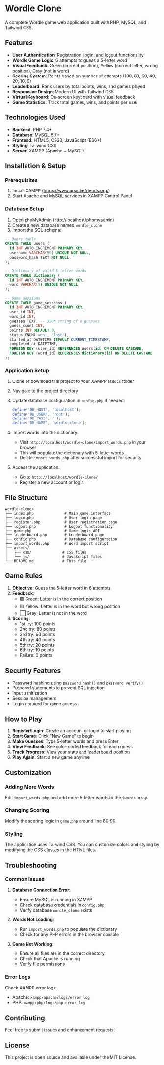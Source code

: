 # Wordle Clone

A complete Wordle game web application built with PHP, MySQL, and Tailwind CSS.

## Features

- **User Authentication**: Registration, login, and logout functionality
- **Wordle Game Logic**: 6 attempts to guess a 5-letter word
- **Visual Feedback**: Green (correct position), Yellow (correct letter, wrong position), Gray (not in word)
- **Scoring System**: Points based on number of attempts (100, 80, 60, 40, 20, 10, 0)
- **Leaderboard**: Rank users by total points, wins, and games played
- **Responsive Design**: Modern UI with Tailwind CSS
- **Virtual Keyboard**: On-screen keyboard with visual feedback
- **Game Statistics**: Track total games, wins, and points per user

## Technologies Used

- **Backend**: PHP 7.4+
- **Database**: MySQL 5.7+
- **Frontend**: HTML5, CSS3, JavaScript (ES6+)
- **Styling**: Tailwind CSS
- **Server**: XAMPP (Apache + MySQL)

## Installation & Setup

### Prerequisites

1. Install XAMPP (https://www.apachefriends.org/)
2. Start Apache and MySQL services in XAMPP Control Panel

### Database Setup

1. Open phpMyAdmin (http://localhost/phpmyadmin)
2. Create a new database named `wordle_clone`
3. Import the SQL schema:

```sql
-- Users table
CREATE TABLE users (
  id INT AUTO_INCREMENT PRIMARY KEY,
  username VARCHAR(50) UNIQUE NOT NULL,
  password_hash TEXT NOT NULL
);

-- Dictionary of valid 5-letter words
CREATE TABLE dictionary (
  id INT AUTO_INCREMENT PRIMARY KEY,
  word VARCHAR(5) UNIQUE NOT NULL
);

-- Game sessions
CREATE TABLE game_sessions (
  id INT AUTO_INCREMENT PRIMARY KEY,
  user_id INT,
  word_id INT,
  guesses TEXT, -- JSON string of 6 guesses
  guess_count INT,
  points INT DEFAULT 0,
  status ENUM('won', 'lost'),
  started_at DATETIME DEFAULT CURRENT_TIMESTAMP,
  completed_at DATETIME,
  FOREIGN KEY (user_id) REFERENCES users(id) ON DELETE CASCADE,
  FOREIGN KEY (word_id) REFERENCES dictionary(id) ON DELETE CASCADE
);
```

### Application Setup

1. Clone or download this project to your XAMPP `htdocs` folder
2. Navigate to the project directory
3. Update database configuration in `config.php` if needed:
   ```php
   define('DB_HOST', 'localhost');
   define('DB_USER', 'root');
   define('DB_PASS', '');
   define('DB_NAME', 'wordle_clone');
   ```

4. Import words into the dictionary:
   - Visit `http://localhost/wordle-clone/import_words.php` in your browser
   - This will populate the dictionary with 5-letter words
   - Delete `import_words.php` after successful import for security

5. Access the application:
   - Go to `http://localhost/wordle-clone/`
   - Register a new account or login

## File Structure

```
wordle-clone/
├── index.php              # Main game interface
├── login.php              # User login page
├── register.php           # User registration page
├── logout.php             # Logout functionality
├── game.php               # Game logic API
├── leaderboard.php        # Leaderboard page
├── config.php             # Database configuration
├── import_words.php       # Word import script
├── assets/
│   ├── css/              # CSS files
│   └── js/               # JavaScript files
└── README.md             # This file
```

## Game Rules

1. **Objective**: Guess the 5-letter word in 6 attempts
2. **Feedback**:
   - 🟩 Green: Letter is in the correct position
   - 🟨 Yellow: Letter is in the word but wrong position
   - ⬜ Gray: Letter is not in the word
3. **Scoring**:
   - 1st try: 100 points
   - 2nd try: 80 points
   - 3rd try: 60 points
   - 4th try: 40 points
   - 5th try: 20 points
   - 6th try: 10 points
   - Failure: 0 points

## Security Features

- Password hashing using `password_hash()` and `password_verify()`
- Prepared statements to prevent SQL injection
- Input sanitization
- Session management
- Login required for game access

## How to Play

1. **Register/Login**: Create an account or login to start playing
2. **Start Game**: Click "New Game" to begin
3. **Make Guesses**: Type 5-letter words and press Enter
4. **View Feedback**: See color-coded feedback for each guess
5. **Track Progress**: View your stats and leaderboard position
6. **Play Again**: Start a new game anytime

## Customization

### Adding More Words

Edit `import_words.php` and add more 5-letter words to the `$words` array.

### Changing Scoring

Modify the scoring logic in `game.php` around line 80-90.

### Styling

The application uses Tailwind CSS. You can customize colors and styling by modifying the CSS classes in the HTML files.

## Troubleshooting

### Common Issues

1. **Database Connection Error**:
   - Ensure MySQL is running in XAMPP
   - Check database credentials in `config.php`
   - Verify database `wordle_clone` exists

2. **Words Not Loading**:
   - Run `import_words.php` to populate the dictionary
   - Check for any PHP errors in the browser console

3. **Game Not Working**:
   - Ensure all files are in the correct directory
   - Check that Apache is running
   - Verify file permissions

### Error Logs

Check XAMPP error logs:
- Apache: `xampp/apache/logs/error.log`
- PHP: `xampp/php/logs/php_error_log`

## Contributing

Feel free to submit issues and enhancement requests!

## License

This project is open source and available under the MIT License. 